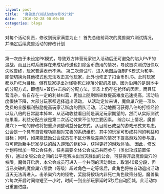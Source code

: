 ```yaml
---
layout: post
title:  "魔兽巢穴测试总结与修改计划"
date:   2016-02-28 00:00:00
categories: blogs
---
```



<div class="post-content">
<p>
	对每个活动负责，修改到玩家满意为止！
	首先总结前两次的魔兽巢穴测试情况，并确定后续魔兽活动的修改计划
</p>
<!--more-->

<hr>
<p>	
	第一次由于未设定PK模式，导致双方阵营玩家进入活动后无可避免的陷入PVP的混战，而且此时系统存在未成功传送也扣除金币费用的情况，导致首次测试很快以失败告终，玩家普遍表示不满。
	第二次测试时，进入地图后强制PK模式为和平，即使切换为其他模式也无法攻击其他玩家，此外也修正了扣金币BUG。此时玩家都以PVE为目标，但有玩家提出对怪物死亡掉落分配的质疑。因为沿用的是副本中的分配方式，即组队+首伤+击杀的分配方法，实质上仍存在抢怪的因素，而且阵营混杂，各自存在一定的利益纠葛，再加上随刷新轮数提高难度迅速提高，活动热度很快下降，大部分玩家都选择退出活动。
	从活动定位来讲，魔兽巢穴是一项以免费的全服福利鼓励提高玩家活跃度的团队活动，活动地图可获得八倍的打怪经验以及八倍的日常副本掉率，从活动收益看目前是满足玩家期望的，然而从实际测试结果看，利益分配应该是第二次活动效果不佳的主要因素。
	综合以上情况，魔兽巢穴下一轮的修改将把重点调整利益分配方式。从目前已成型的游戏形式来考虑，公会是一个具有自管理功能相对完善的系统组织，其中的玩家可形成共同的利益和目标；同时，如果能鼓励公会成员在不区分等级差异的情况下提高游戏的参与度，将可帮助新手玩家尽快的融入游戏的组织中，获得更好的游戏体验。
	因此，修改计划将增加一项公会任务，任务需要全体公会成员共同参与（类似攻城前置任务），通过全服公会之间的公平竞赛决出当天胜出的公会，可获得开启魔兽巢穴的权限。魔兽开启后，本公会成员可进入一个共同的活动副本，取消40级分段，但当已突破的魔兽巢穴层数（等级）超过角色一定等级后，此角色将被自动退出活动当天无法再进入。击杀巢穴内的怪物，奖励将按场内非死亡角色致筛分配。魔兽巢穴每次开启时间缩短至一小时，时间一到全部玩家延时5秒后自动回城，此活动每日重置进度。

</p>


</div>